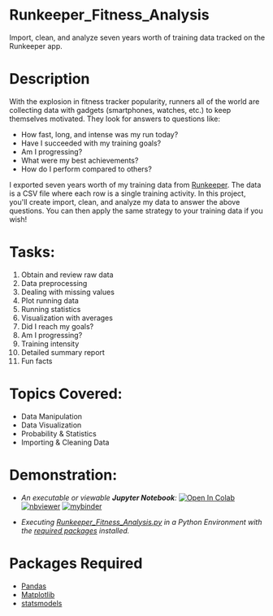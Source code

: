 # Runkeeper_Fitness_Analysis
Import, clean, and analyze seven years worth of training data tracked on the Runkeeper app.

# Description
With the explosion in fitness tracker popularity, runners all of the world are collecting data with gadgets (smartphones, watches, etc.) to keep themselves motivated. They look for answers to questions like:

- How fast, long, and intense was my run today?
- Have I succeeded with my training goals?
- Am I progressing?
- What were my best achievements?
- How do I perform compared to others?

I exported seven years worth of my training data from [Runkeeper](https://runkeeper.com/). The data is a CSV file where each row is a single training activity. In this project, you'll create import, clean, and analyze my data to answer the above questions. You can then apply the same strategy to your training data if you wish!

# Tasks:
1. Obtain and review raw data
2. Data preprocessing
3. Dealing with missing values
4. Plot running data
5. Running statistics
6. Visualization with averages
7. Did I reach my goals?
8. Am I progressing?
9. Training intensity
10. Detailed summary report
11. Fun facts

# Topics Covered:
- Data Manipulation
- Data Visualization
- Probability & Statistics
- Importing & Cleaning Data

# Demonstration:

- *An executable or viewable **Jupyter Notebook**:* 
[![Open In Colab](https://colab.research.google.com/assets/colab-badge.svg)](https://colab.research.google.com/github/Suraj-Patro/Runkeeper_Fitness_Analysis/blob/main/Runkeeper_Fitness_Analysis.ipynb)
[![nbviewer](https://raw.githubusercontent.com/jupyter/design/master/logos/Badges/nbviewer_badge.svg)](https://nbviewer.jupyter.org/github/Suraj-Patro/Runkeeper_Fitness_Analysis/blob/main/Runkeeper_Fitness_Analysis.ipynb)
[![mybinder](https://mybinder.org/badge_logo.svg)](https://mybinder.org/v2/gh/Suraj-Patro/Runkeeper_Fitness_Analysis/main?filepath=Runkeeper_Fitness_Analysis.ipynb)

- *Executing [Runkeeper_Fitness_Analysis.py](https://raw.githubusercontent.com/Suraj-Patro/Runkeeper_Fitness_Analysis/main/runkeeper_fitness_analysis.py) in a Python Environment with the [required packages](#packages-required) installed.*

# Packages Required
- [Pandas](https://pandas.pydata.org/pandas-docs/stable/getting_started/index.html#getting-started)
- [Matplotlib](https://matplotlib.org/stable/index.html)
- [statsmodels](https://www.statsmodels.org/stable/index.html)